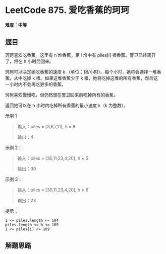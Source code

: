 # LeetCode 875. 爱吃香蕉的珂珂
**难度：中等** 

## 题目
珂珂喜欢吃香蕉。这里有 n 堆香蕉，第 i 堆中有 piles[i] 根香蕉。警卫已经离开了，将在 h 小时后回来。

珂珂可以决定她吃香蕉的速度 k （单位：根/小时）。每个小时，她将会选择一堆香蕉，从中吃掉 k 根。如果这堆香蕉少于 k 根，她将吃掉这堆的所有香蕉，然后这一小时内不会再吃更多的香蕉。  

珂珂喜欢慢慢吃，但仍然想在警卫回来前吃掉所有的香蕉。

返回她可以在 h 小时内吃掉所有香蕉的最小速度 k（k 为整数）。

 

示例 1     
 
> 输入：piles = [3,6,7,11], h = 8
> 
> 输出：4

示例 2：

> 输入：piles = [30,11,23,4,20], h = 5
> 
> 输出：30

示例 3：

> 输入：piles = [30,11,23,4,20], h = 6
> 
> 输出：23

 

提示：

    1 <= piles.length <= 104
    piles.length <= h <= 109
    1 <= piles[i] <= 109

## 解题思路
